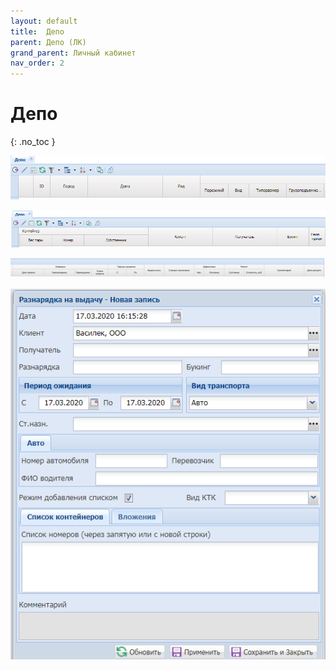 ```yaml
---
layout: default
title:	Депо
parent: Депо (ЛК)
grand_parent: Личный кабинет
nav_order: 2
---
```


# 	Депо
{: .no_toc }

![](/assets/images/depi.png)

![](/assets/images/dep2.png)

![](/assets/images/dep3.png)

![](/assets/images/dep1.png)
